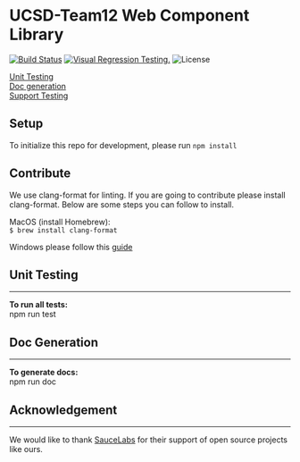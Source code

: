 # UCSD-Team12 Web Component Library

[![Build Status](https://travis-ci.com/ucsd-cse112/hello-world-component.svg?token=X6tJshpf7AyWKnGHNntd&branch=master)](https://travis-ci.com/ucsd-cse112/hello-world-component)
[![Visual Regression Testing.](https://percy.io/static/images/percy-badge.svg)](https://percy.io/ucsd-cse112/ucsd-cse112)
![License](https://img.shields.io/badge/License-MIT-yellow.svg)

[Unit Testing](#unit_test)  
[Doc generation](#doc)  
[Support Testing](#ack)  

## Setup
To initialize this repo for development, please run
``` npm install ```

## Contribute
We use clang-format for linting. If you are going to contribute please install clang-format. Below are some steps you can follow to install.

MacOS (install Homebrew):  
    ```$ brew install clang-format```

Windows please follow this [guide](https://github.com/google/closure-library/wiki/Formatting-.js-with-clang-format)

## Unit Testing <a name="unit_test"></a>
----------------
**To run all tests:**  
npm run test

## Doc Generation <a name="doc"></a>
----------------
**To generate docs:**  
npm run doc

## Acknowledgement <a name="ack"></a>
----------------
We would like to thank [SauceLabs](https://saucelabs.com) for their support of open source projects like ours.
